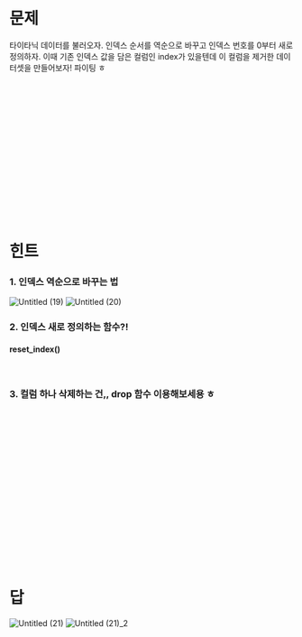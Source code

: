 # 문제
타이타닉 데이터를 불러오자. 인덱스 순서를 역순으로 바꾸고 인덱스 번호를 0부터 새로 정의하자. 이때 기존 인덱스 값을 담은 컬럼인 index가 있을텐데 이 컬럼을 제거한 데이터셋을 만들어보자!
파이팅 ㅎ
</br></br></br></br></br></br></br></br></br></br></br></br></br></br></br></br>
# 힌트
### 1. 인덱스 역순으로 바꾸는 법
![Untitled (19)](https://github.com/sejongsmarcle/2023_Autumn_DataAnalysisStudy/assets/128217747/a03ed3a5-8ecd-4847-9ca7-5d57d5395246)
![Untitled (20)](https://github.com/sejongsmarcle/2023_Autumn_DataAnalysisStudy/assets/128217747/63778580-0744-4dac-8b4c-52106feef182)
</br>

### 2. 인덱스 새로 정의하는 함수?!
#### reset_index()
</br>

### 3. 컬럼 하나 삭제하는 건,, drop 함수 이용해보세용 ㅎ
</br></br></br></br></br></br></br></br></br></br></br></br></br></br></br></br>
# 답
![Untitled (21)](https://github.com/sejongsmarcle/2023_Autumn_DataAnalysisStudy/assets/128217747/14b90901-bab6-4bb6-91a0-5a33eae3ed36)
![Untitled (21)_2](https://github.com/sejongsmarcle/2023_Autumn_DataAnalysisStudy/assets/128217747/f322a6bd-c54b-451b-8b2d-42bfb9f48c13)

